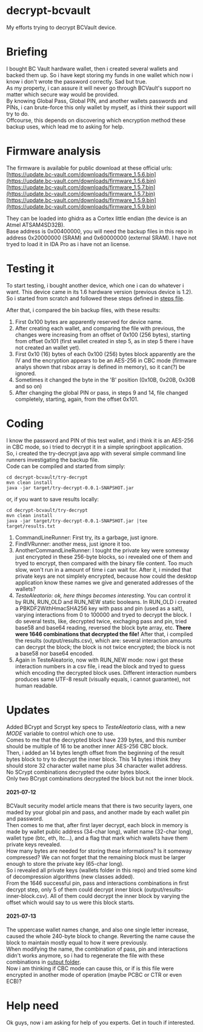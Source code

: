# decrypt-bcvault
My efforts trying to decrypt BCVault device.

# Briefing
I bought BC Vault hardware wallet, then i created several wallets and backed them up. So i have kept storing my funds in one wallet which now i know i don't wrote the password correctly. Sad but true.  
As my property, i can assure it will never go through BCVault's support no matter which secure way would be provided.  
By knowing Global Pass, Global PIN, and another wallets passwords and PINs, i can brute-force this only wallet by myself, as i think their support will try to do.  
Offcourse, this depends on discovering which encryption method these backup uses, which lead me to asking for help.  

# Firmware analysis
The firmware is available for public download at these official urls:  
[https://update.bc-vault.com/downloads/firmware_1.5.6.bin](https://update.bc-vault.com/downloads/firmware_1.5.6.bin)  
[https://update.bc-vault.com/downloads/firmware_1.5.7.bin](https://update.bc-vault.com/downloads/firmware_1.5.7.bin)  
[https://update.bc-vault.com/downloads/firmware_1.5.9.bin](https://update.bc-vault.com/downloads/firmware_1.5.9.bin)  

They can be loaded into ghidra as a Cortex little endian (the device is an Atmel ATSAM4SD32B).  
Base address is 0x00400000, you will need the backup files in this repo in address 0x20000000 (SRAM) and 0x60000000 (external SRAM). I have not tryed to load it in IDA Pro as i have not an license.  

# Testing it
To start testing, i bought another device, which one i can do whatever i want. This device came in its 1.6 hardware version (previous device is 1.2). So i started from scratch and followed these steps defined in [steps file](test-steps.md).  

After that, i compared the bin backup files, with these results:  
1. First 0x100 bytes are apparently reserved for device name.  
2. After creating each wallet, and comparing the file with previous, the changes were increasing from an offset of 0x100 (256 bytes), starting from offset 0x101 (first wallet created in step 5, as in step 5 there i have not created an wallet yet).  
2. First 0x10 (16) bytes of each 0x100 (256) bytes block apparently are the IV and the encryption appears to be an AES-256 in CBC mode (firmware analys shown that rsbox array is defined in memory), so it can(?) be ignored.  
3. Sometimes it changed the byte in the 'B' position (0x10B, 0x20B, 0x30B and so on)  
4. After changing the global PIN or pass, in steps 9 and 14, file changed completely, starting, again, from the offset 0x101.  

# Coding
I know the password and PIN of this test wallet, and i think it is an AES-256 in CBC mode, so i tried to decrypt it in a simple springboot application.  
So, i created the try-decrypt java app with several simple command line runners investigating the backup file.  
Code can be compiled and started from simply:  
```console
cd decrypt-bcvault/try-decrypt
mvn clean install
java -jar target/try-decrypt-0.0.1-SNAPSHOT.jar
```

or, if you want to save results locally:  
```console
cd decrypt-bcvault/try-decrypt
mvn clean install
java -jar target/try-decrypt-0.0.1-SNAPSHOT.jar |tee target/results.txt
```

1. CommandLineRunner: First try, its a garbage, just ignore.  
2. FindIVRunner: another mess, just ignore it too.  
3. AnotherCommandLineRunner: I tought the private key were someway just encrypted in these 256-byte blocks, so i revealed one of them and tryed to encrypt, then compared with the binary file content. Too much slow, won't run in a amount of time i can wait for. After it, i minded that private keys are not simplely encrypted, because how could the desktop application know these names we give and generated addresses of the wallets?  
4. *TesteAleatorio: ok, here things becomes interesting*. You can control it by RUN, RUN_OLD and RUN_NEW static booleans. In RUN_OLD i created a PBKDF2WithHmacSHA256 key with pass and pin (used as a salt), varying interactions from 0 to 100000 and tryed to decrypt the block. I do several tests, like, decrypted twice, exchaging pass and pin, tried base58 and base64 reading, reversed the block byte array, etc. **There were 1646 combinations that decrypted the file!** After that, i compiled the results (output/results.csv), which are: several interaction amounts can decrypt the block; the block is not twice encrypted; the block is not a base58 nor base64 encoded.  
5. Again in TesteAleatorio, now with RUN_NEW mode: now i got these interaction numbers in a csv file, i read the block and tryed to guess which encoding the decrypted block uses. Different interaction numbers produces same UTF-8 result (visually equals, i cannot guarantee), not human readable.  

# Updates
Added BCrypt and Scrypt key specs to *TesteAleatorio* class, with a new *MODE* variable to control which one to use.  
Comes to me that the decrypted block have 239 bytes, and this number should be multiple of 16 to be another inner AES-256 CBC block.  
Then, i added an 14 bytes length offset from the beginning of the result bytes block to try to decrypt the inner block. This 14 bytes i think they should store 32 character wallet name plus 34 character wallet address.  
No SCrypt combinations decrypted the outer bytes block.  
Only two BCrypt combinations decrypted the block but not the inner block.  

#### 2021-07-12
BCVault security model article means that there is two security layers, one maded by your global pin and pass, and another made by each wallet pin and password.  
Then comes to me that, after first layer decrypt, each block in memory is made by wallet public address (34-char long), wallet name (32-char long), wallet type (btc, eth, ltc...), and a flag that mark which wallets have them private keys revealed.  
How many bytes are needed for storing these informations? Is it someway compressed? We can not forget that the remaining block must be larger enough to store the private key (65-char long).  
So i revealed all private keys (wallets folder in this repo) and tried some kind of decompression algorithms (new classes added).  
From the 1646 successful pin, pass and interactions combinations in first decrypt step, only 5 of them could decrypt inner block (output/results-inner-block.csv). All of them could decrypt the inner block by varying the offset which would say to us were this block starts.

#### 2021-07-13
The uppercase wallet names change, and also one single letter increase, caused the whole 240-byte block to change. Reverting the name cause the block to maintain mostly equal to how it were previously.  
When modifying the name, the combination of pass, pin and interactions didn't works anymore, so i had to regenerate the file with these combinations in [output folder](output).  
Now i am thinking if CBC mode can cause this, or if is this file were encrypted in another mode of operation (maybe PCBC or CTR or even ECB)?  

# Help need
Ok guys, now i am asking for help of you experts. Get in touch if interested.  

